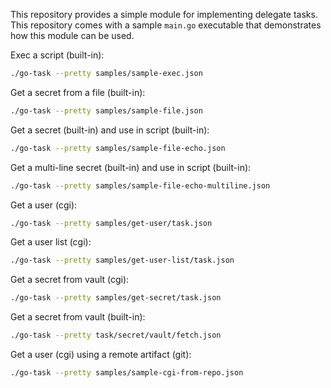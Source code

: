 This repository provides a simple module for implementing delegate tasks. This repository comes with a sample `main.go` executable that demonstrates how this module can be used.

Exec a script (built-in):

```sh
./go-task --pretty samples/sample-exec.json
```

Get a secret from a file (built-in):

```sh
./go-task --pretty samples/sample-file.json
```

Get a secret (built-in) and use in script (built-in):

```sh
./go-task --pretty samples/sample-file-echo.json
```

Get a multi-line secret (built-in) and use in script (built-in):

```sh
./go-task --pretty samples/sample-file-echo-multiline.json
```

Get a user (cgi):

```sh
./go-task --pretty samples/get-user/task.json
```

Get a user list (cgi):

```sh
./go-task --pretty samples/get-user-list/task.json
```

Get a secret from vault (cgi):

```sh
./go-task --pretty samples/get-secret/task.json
```

Get a secret from vault (built-in):

```sh
./go-task --pretty task/secret/vault/fetch.json
```

Get a user (cgi) using a remote artifact (git):

```sh
./go-task --pretty samples/sample-cgi-from-repo.json
```
